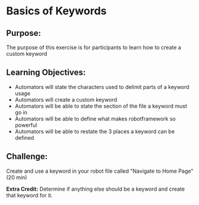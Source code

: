 # Basics of Keywords

## Purpose:
The purpose of this exercise is for participants to learn how to create a custom keyword

## Learning Objectives:

- Automators will state the characters used to delimit parts of a keyword usage
- Automators will create a custom keyword
- Automators will be able to state the section of the file a keyword must go in
- Automators will be able to define what makes robotframework so powerful
- Automators will be able to restate the 3 places a keyword can be defined 

## Challenge:

Create and use a keyword in your robot file called "Navigate to Home Page" (20 min)

**Extra Credit:** Determine if anything else should be a keyword and create that keyword for it.